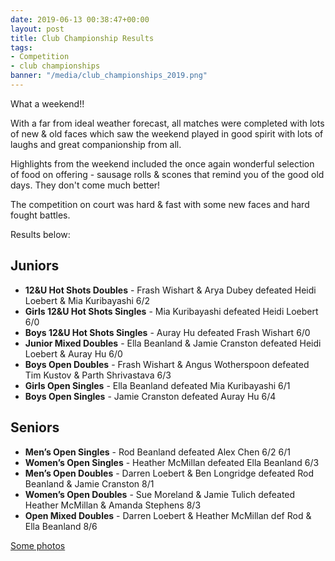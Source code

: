 ```yaml
---
date: 2019-06-13 00:38:47+00:00
layout: post
title: Club Championship Results
tags:
- Competition
- club championships
banner: "/media/club_championships_2019.png"
---
```


What a weekend!!

With a far from ideal weather forecast, all matches were completed with lots of new & old faces which saw the weekend played in good spirit with lots of laughs and great companionship from all.

Highlights from the weekend included the once again wonderful selection of food on offering - sausage rolls & scones that remind you of the good old days. They don't come much better!

The competition on court was hard & fast with some new faces and hard fought battles.

Results below:

## Juniors

  * **12&U Hot Shots Doubles** - Frash Wishart & Arya Dubey defeated Heidi Loebert & Mia Kuribayashi 6/2
  * **Girls 12&U Hot Shots Singles** - Mia Kuribayashi defeated Heidi Loebert 6/0
  * **Boys 12&U Hot Shots Singles** - Auray Hu defeated Frash Wishart 6/0
  * **Junior Mixed Doubles** - Ella Beanland & Jamie Cranston defeated Heidi Loebert & Auray Hu 6/0
  * **Boys Open Doubles** - Frash Wishart & Angus Wotherspoon defeated Tim Kustov & Parth Shrivastava 6/3
  * **Girls Open Singles** - Ella Beanland defeated Mia Kuribayashi 6/1
  * **Boys Open Singles** - Jamie Cranston defeated Auray Hu 6/4

## Seniors

  * **Men’s Open Singles** - Rod Beanland defeated Alex Chen 6/2 6/1
  * **Women’s Open Singles** - Heather McMillan defeated Ella Beanland 6/3
  * **Men’s Open Doubles** - Darren Loebert & Ben Longridge defeated Rod Beanland & Jamie Cranston 8/1
  * **Women’s Open Doubles** - Sue Moreland & Jamie Tulich defeated Heather McMillan & Amanda Stephens 8/3
  * **Open Mixed Doubles** - Darren Loebert & Heather McMillan def Rod & Ella Beanland 8/6

[Some photos](/media/HEPTC-2019-club-championships.pdf)


